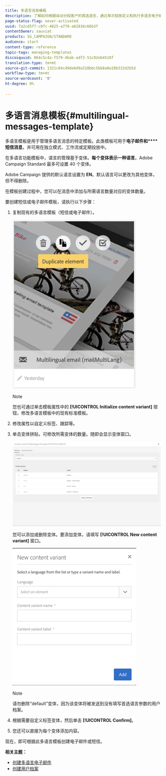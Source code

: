 ```yaml
---
title: 多语言消息模板
description: 了解如何根据自动分段客户的首选语言，通过单次投放定义和执行多语言电子邮件/短信投放。关于每次投放之绩效的报告，可以细分到语言和各个级别。
page-status-flag: never-activated
uuid: 7a2cd5f7-c0fc-4825-a770-a62816c66b3f
contentOwner: sauviat
products: SG_CAMPAIGN/STANDARD
audience: start
content-type: reference
topic-tags: managing-templates
discoiquuid: 064c5c4a-f579-4bab-adf3-51c92eb4518f
translation-type: tm+mt
source-git-commit: 1321c84c49de6d9a318bbc5bb8a0e28b332d2b5d
workflow-type: tm+mt
source-wordcount: '0'
ht-degree: 0%

---
```



# 多语言消息模板{#multilingual-messages-template}

多语言模板是用于管理多语言消息的特定模板。此类模板可用于&#x200B;**电子邮件和****短信消息**，并可用在独立模式、工作流或定期投放中。

在多语言功能模板中，语言的管理基于变体。**每个变体表示一种语言**。Adobe Campaign Standard 最多可设置 40 个变体。

Adobe Campaign 提供的默认语言设置为 **EN**。默认语言可以更改为其他变体，但不得删除。

在模板创建过程中，您可以在消息中添加与所需语言数量对应的变体数量。

要创建短信或电子邮件模板，请执行以下步骤：

1. 复制现有的多语言模板（短信或电子邮件）。

   ![](assets/multi_template_duplicate.png)

   >[!NOTE]
   >
   >您也可通过单击模板属性中的 **[!UICONTROL Initialize content variant]** 按钮，修改多语言模板中的现有标准模板。

1. 修改属性以自定义标签、跟踪等。

1. 单击变体拼贴，可修改所需变体的数量。随即会显示变体窗口。

   ![](assets/multi_template_variants.png)

   您可以添加或删除变体。要添加变体，请填写 **[!UICONTROL New content variant]** 窗口。

   ![](assets/multi_template_newvariant.png)

   >[!NOTE]
   >
   >请勿删除“default”变体，因为该变体将被发送到没有填写首选语言参数的用户档案。

1. 根据需要自定义标签变体，然后单击 **[!UICONTROL Confirm]**。

1. 您还可以直接为每个变体添加内容。

现在，即可根据此多语言模板创建电子邮件或短信。

**相关主题：**

* [创建多语言电子邮件](../../channels/using/creating-a-multilingual-email.md)
* [创建用户档案](../../audiences/using/creating-profiles.md)
